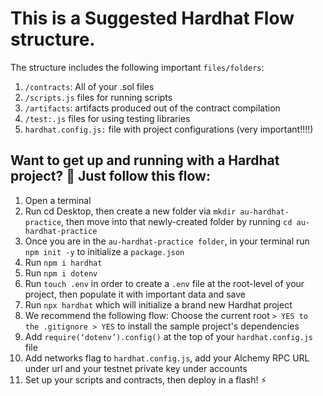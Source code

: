 # This is a Suggested Hardhat Flow structure.

The structure includes the following important `files/folders`:

1. `/contracts`: All of your .sol files
2. `/scripts.js` files for running scripts
3. `/artifacts`: artifacts produced out of the contract compilation
4. `/test:.js` files for using testing libraries
5. `hardhat.config.js:` file with project configurations (very important!!!!)

## Want to get up and running with a Hardhat project? 🏇 Just follow this flow:

1. Open a terminal
2. Run cd Desktop, then create a new folder via `mkdir au-hardhat-practice`, then move into that newly-created folder by running `cd au-hardhat-practice`
3. Once you are in the `au-hardhat-practice folder`, in your terminal run `npm init -y` to initialize a `package.json`
4. Run `npm i hardhat`
5. Run `npm i dotenv`
6. Run `touch .env` in order to create a `.env` file at the root-level of your project, then populate it with important data and save
7. Run `npx hardhat` which will initialize a brand new Hardhat project
8. We recommend the following flow: Choose the current root `> YES to the .gitignore > YES` to install the sample project's dependencies
9. Add `require(‘dotenv’).config()` at the top of your `hardhat.config.js` file
10. Add networks flag to `hardhat.config.js`, add your Alchemy RPC URL under url and your testnet private key under accounts
11. Set up your scripts and contracts, then deploy in a flash! ⚡️
